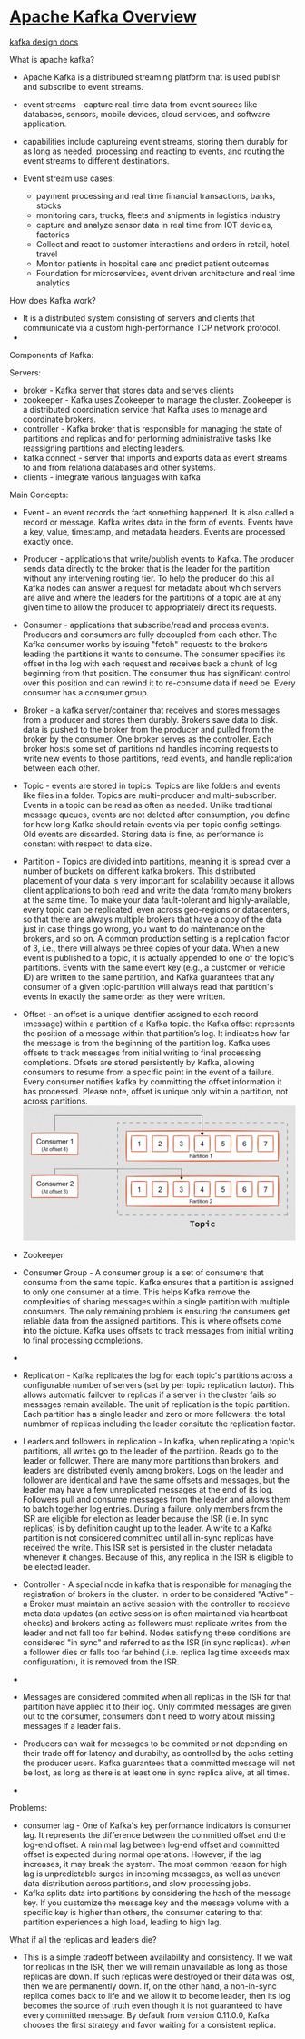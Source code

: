 # [Apache Kafka Overview](<https://kafka.apache.org/intro>)

[kafka design docs](https://kafka.apache.org/documentation/#design)

What is apache kafka?

- Apache Kafka is a distributed streaming platform that is used publish and subscribe to event streams.
- event streams - capture real-time data from event sources like databases, sensors, mobile devices, cloud services, and software application.
- capabilities include captureing event streams, storing them durably for as long as needed, processing and reacting to events, and routing the event streams to different destinations.

- Event stream use cases:
  - payment processing and real time financial transactions, banks, stocks
  - monitoring cars, trucks, fleets and shipments in logistics industry
  - capture and analyze sensor data in real time from IOT devicies, factories
  - Collect and react to customer interactions and orders in retail, hotel, travel
  - Monitor patients in hospital care and predict patient outcomes
  - Foundation for microservices, event driven architecture and real time analytics
  
How does Kafka work?

- It is a distributed system consisting of servers and clients that communicate via a custom high-performance TCP network protocol.
-

Components of Kafka:

Servers:

- broker - Kafka server that stores data and serves clients
- zookeeper - Kafka uses Zookeeper to manage the cluster. Zookeeper is a distributed coordination service that Kafka uses to manage and coordinate brokers.
- controller - Kafka broker that is responsible for managing the state of partitions and replicas and for performing administrative tasks like reassigning partitions and electing leaders.
- kafka connect - server that imports and exports data as event streams to and from relationa databases and other systems.
- clients - integrate various languages with kafka

Main Concepts:

- Event - an event records the fact something happened. It is also called a record or message. Kafka writes data in the form of events. Events have a key, value, timestamp, and metadata headers. Events are processed exactly once.
- Producer - applications that write/publish events to Kafka. The producer sends data directly to the broker that is the leader for the partition without any intervening routing tier. To help the producer do this all Kafka nodes can answer a request for metadata about which servers are alive and where the leaders for the partitions of a topic are at any given time to allow the producer to appropriately direct its requests.
- Consumer - applications that subscribe/read and process events. Producers and consumers are fully decoupled from each other. The Kafka consumer works by issuing "fetch" requests to the brokers leading the partitions it wants to consume. The consumer specifies its offset in the log with each request and receives back a chunk of log beginning from that position. The consumer thus has significant control over this position and can rewind it to re-consume data if need be. Every consumer has a consumer group.
- Broker - a kafka server/container that receives and stores messages from a producer and stores them durably. Brokers save data to disk. data is pushed to the broker from the producer and pulled from the broker by the consumer. One broker serves as the controller. Each broker hosts some set of partitions nd handles incoming requests to write new events to those partitions, read events, and handle replication between each other.
- Topic - events are stored in topics. Topics are like folders and events like files in a folder. Topics are multi-producer and multi-subscriber. Events in a topic can be read as often as needed. Unlike traditional message queues, events are not deleted after consumption, you define for how long Kafka should retain events via per-topic config settings. Old events are discarded. Storing data is fine, as performance is constant with respect to data size.
- Partition - Topics are divided into partitions, meaning it is spread over a number of buckets on different kafka brokers. This distributed placement of your data is very important for scalability because it allows client applications to both read and write the data from/to many brokers at the same time. To make your data fault-tolerant and highly-available, every topic can be replicated, even across geo-regions or datacenters, so that there are always multiple brokers that have a copy of the data just in case things go wrong, you want to do maintenance on the brokers, and so on. A common production setting is a replication factor of 3, i.e., there will always be three copies of your data. When a new event is published to a topic, it is actually appended to one of the topic's partitions. Events with the same event key (e.g., a customer or vehicle ID) are written to the same partition, and Kafka guarantees that any consumer of a given topic-partition will always read that partition's events in exactly the same order as they were written.
- Offset -  an offset is a unique identifier assigned to each record (message) within a partition of a Kafka topic. the Kafka offset represents the position of a message within that partition’s log. It indicates how far the message is from the beginning of the partition log. Kafka uses offsets to track messages from initial writing to final processing completions.  Ofsets are stored persistently by Kafka, allowing consumers to resume from a specific point in the event of a failure. Every consumer notifies kafka by committing the offset information it has processed. Please note, offset is unique only within a partition, not across partitions.
![kafka_offset](./resources/kafka_offset.png "Kafka Offset")

- Zookeeper
- Consumer Group - A consumer group is a set of consumers that consume from the same topic. Kafka ensures that a partition is assigned to only one consumer at a time. This helps Kafka remove the complexities of sharing messages within a single partition with multiple consumers. The only remaining problem is ensuring the consumers get reliable data from the assigned partitions. This is where offsets come into the picture. Kafka uses offsets to track messages from initial writing to final processing completions.
-
- Replication - Kafka replicates the log for each topic's partitions across a configurable number of servers (set by per topic replication factor). This allows automatic failover to replicas if a server in the cluster fails so messages remain available. The unit of replication is the topic partition. Each partition has a single leader and zero or more followers; the total numbmer of replicas including the leader consitute the replication factor.
- Leaders and followers in replication - In kafka, when replicating a topic's partitions, all writes go to the leader of the partition. Reads go to the leader or follower. There are many more partitions than brokers, and leaders are distributed evenly among brokers. Logs on the leader and follower are identical and have the same offsets and messages, but the leader may have a few unreplicated messages at the end of its log. Followers pull and consume messages from the leader and allows them to batch together log entries. During a failure, only members from the ISR are eligible for election as leader because the ISR (i.e. In sync replicas) is by definition caught up to the leader. A write to a Kafka partition is not considered committed until all in-sync replicas have received the write. This ISR set is persisted in the cluster metadata whenever it changes. Because of this, any replica in the ISR is eligible to be elected leader.
  
- Controller - A special node in kafka that is responsible for managing the registration of brokers in the cluster. In order to be considered "Active" - a Broker must maintain an active session with the controller to receieve meta data updates (an active session is often maintained via heartbeat checks) and brokers acting as followers must replicate writes from the leader and not fall too far behind. Nodes satisfying these conditions are considered "in sync" and referred to as the ISR (in sync replicas). when a follower dies or falls too far behind (.i.e. replica lag time exceeds max configuration), it is removed from the ISR.
-
- Messages are considered commited when all replicas in the ISR for that partition have applied it to their log. Only commited messages are given out to the consumer, consumers don't need to worry about missing messages if a leader fails.
- Producers can wait for messages to be commited or not depending on their trade off for latency and durabilty, as controlled by the acks setting the producer users. Kafka guarantees that a committed message will not be lost, as long as there is at least one in sync replica alive, at all times.

-

Problems:

- consumer lag - One of Kafka's key performance indicators is consumer lag. It represents the difference between the committed offset and the log-end offset. A minimal lag between log-end offset and committed offset is expected during normal operations. However, if the lag increases, it may break the system. The most common reason for high lag is unpredictable surges in incoming messages, as well as uneven data distribution across partitions, and slow processing jobs.
- Kafka splits data into partitions by considering the hash of the message key. If you customize the message key and the message volume with a specific key is higher than others, the consumer catering to that partition experiences a high load, leading to high lag.

What if all the replicas and leaders die?

- This is a simple tradeoff between availability and consistency. If we wait for replicas in the ISR, then we will remain unavailable as long as those replicas are down. If such replicas were destroyed or their data was lost, then we are permanently down. If, on the other hand, a non-in-sync replica comes back to life and we allow it to become leader, then its log becomes the source of truth even though it is not guaranteed to have every committed message. By default from version 0.11.0.0, Kafka chooses the first strategy and favor waiting for a consistent replica.
